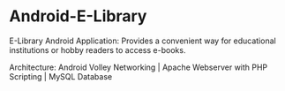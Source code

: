 # Android-E-Library
 E-Library Android Application:  Provides a convenient way for educational institutions or hobby readers to access e-books.
 
 Architecture: 
              Android Volley Networking |
              Apache Webserver with PHP Scripting |
              MySQL Database 
